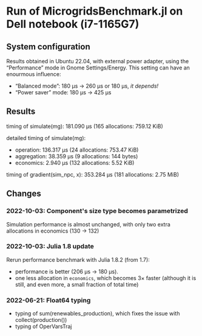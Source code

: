 # Run of MicrogridsBenchmark.jl on Dell notebook (i7-1165G7)

## System configuration

Results obtained in Ubuntu 22.04, with external power adapter,
using the “Performance” mode in Gnome Settings/Energy.
This setting can have an enourmous influence:
- “Balanced mode”: 180 µs → 260 µs or 180 µs, *it depends!*
- “Power saver” mode: 180 µs → 425 µs

## Results

timing of simulate(mg):  181.090 μs (165 allocations: 759.12 KiB)

detailed timing of simulate(mg):
- operation:  136.317 μs (24 allocations: 753.47 KiB)
- aggregation:  38.359 μs (9 allocations: 144 bytes)
- economics:  2.940 μs (132 allocations: 5.52 KiB)

timing of gradient(sim_npc, x):  353.284 μs (181 allocations: 2.75 MiB)


## Changes

### 2022-10-03: Component's size type becomes parametrized

Simulation performance is almost unchanged,
with only two extra allocations in economics (130 → 132)

### 2022-10-03: Julia 1.8 update

Rerun performance benchmark with Julia 1.8.2 (from 1.7):
- performance is better (206 µs → 180 µs).
- one less allocation in `economics`, which becomes 3× faster (although it is still, and even more, a small fraction of total time)

### 2022-06-21: Float64 typing

- typing of sum(renewables_production), which fixes the issue with collect(production())
- typing of OperVarsTraj
